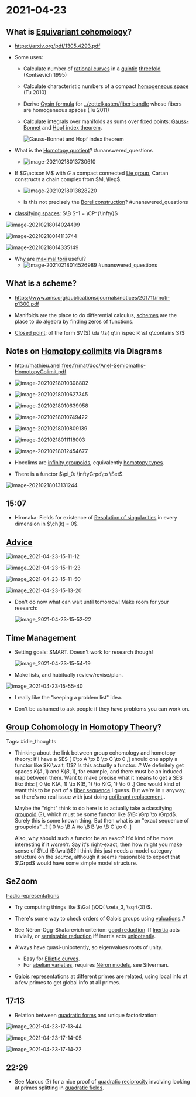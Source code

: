 # 2021-04-23

## What is [Equivariant cohomology](../zettelkasten/Equivariant%20cohomology.md)?

- <https://arxiv.org/pdf/1305.4293.pdf>

- Some uses:

  - Calculate number of [rational curves](rational%20curve) in a [quintic](quintic) [threefold](threefold) (Kontsevich 1995)

  - Calculate characteristic numbers of a compact [homogeneous space](homogeneous%20space) (Tu 2010)

  - Derive [Gysin formula](Gysin%20formula) for [../zettelkasten/fiber bundle](../zettelkasten/fiber%20bundle.md) whose fibers are homogeneous spaces (Tu 2011)

  - Calculate integrals over manifolds as sums over fixed points: [Gauss-Bonnet](Gauss-Bonnet) and [Hopf index theorem](Hopf%20index%20theorem).

    ![Gauss-Bonnet and Hopf index theorem](figures/image-20210218021511916.png)

- What is the [Homotopy quotient](Homotopy%20quotient)?
	#unanswered_questions 
  
  - ![image-20210218013730610](figures/image-20210218013730610.png)

- If $G\actson M$ with $G$ a compact connected [Lie group](Lie%20group), Cartan constructs a chain complex from $M, \lieg$.

  - ![image-20210218013828220](figures/image-20210218013828220.png)

  - Is this not precisely the [Borel construction](Borel%20construction)?
	#unanswered_questions 

- [classifying spaces](classifying%20spaces): $\B S^1 = \CP^{\infty}$

![image-20210218014024499](figures/image-20210218014024499.png)

![image-20210218014113744](figures/image-20210218014113744.png)

![image-20210218014335149](figures/image-20210218014335149.png)

- Why are [maximal torii](maximal%20torii) useful?
  - ![image-20210218014526989](figures/image-20210218014526989.png)
	#unanswered_questions 

## What is a scheme?

- <https://www.ams.org/publications/journals/notices/201711/rnoti-p1300.pdf>

- Manifolds are the place to do differential calculus, [schemes](../zettelkasten/scheme.md) are the place to do algebra by finding zeros of functions.

- [Closed point](Closed%20point): of the form $V(S) \da \ts{ q\in \spec R \st q\contains S}$


## Notes on [Homotopy colimits](Homotopy%20colimit) via Diagrams

- <http://mathieu.anel.free.fr/mat/doc/Anel-Semiomaths-HomotopyColimit.pdf>

- ![image-20210218010308802](figures/image-20210218010308802.png)

- ![image-20210218010627345](figures/image-20210218010627345.png)

- ![image-20210218010639958](figures/image-20210218010639958.png)

- ![image-20210218010749422](figures/image-20210218010749422.png)

- ![image-20210218010809139](figures/image-20210218010809139.png)

- ![image-20210218011118003](figures/image-20210218011118003.png)

- ![image-20210218012454677](figures/image-20210218012454677.png)

- Hocolims are [infinity groupoids](infinity%20groupoids), equivalently [homotopy types](homotopy%20type).
- There is a functor $\pi_0: \inftyGrpd\to \Set$.

![image-20210218013131244](figures/image-20210218013131244.png)


## 15:07

- Hironaka: Fields for existence of [Resolution of singularities](Resolution%20of%20singularities) in every dimension in $\ch(k) = 0$.

## [Advice](Advice)

![image_2021-04-23-15-11-12](figures/image_2021-04-23-15-11-12.png)

![image_2021-04-23-15-11-23](figures/image_2021-04-23-15-11-23.png)

![image_2021-04-23-15-11-50](figures/image_2021-04-23-15-11-50.png)

![image_2021-04-23-15-13-20](figures/image_2021-04-23-15-13-20.png)

- Don't do now what can wait until tomorrow! 
	Make room for your research:

  ![image_2021-04-23-15-52-22](figures/image_2021-04-23-15-52-22.png)

## Time Management

- Setting goals: SMART.
  Doesn't work for research though!

  ![image_2021-04-23-15-54-19](figures/image_2021-04-23-15-54-19.png)

- Make lists, and habitually review/revise/plan.

 ![image_2021-04-23-15-55-40](figures/image_2021-04-23-15-55-40.png) 

- I really like the "keeping a problem list" idea.

- Don't be ashamed to ask people if they have problems you can work on.

## [Group Cohomology](Group%20Cohomology) in [Homotopy Theory](../zettelkasten/Subjects/homotopy%20theory.md)?

Tags: #idle_thoughts

- Thinking about the link between group cohomology and homotopy theory: if I have a SES 
\[
0\to A \to B \to C \to 0
,\]
  should one apply a functor like $K(\wait, 1)$?
  Is this actually a functor...?
  We definitely get spaces $K(A, 1)$ and $K(B, 1)$, for example, and there must be an induced map between them.
  Want to make precise what it means to get a SES like this:
  \[
  0 \to K(A, 1) \to K(B, 1) \to K(C, 1) \to 0
  .\]
  One would kind of want this to be part of a [fiber sequence](fiber%20sequence) I guess.
  But we're in $\Top$ anyway, so there's no real issue with just doing [cofibrant replacement](fibrant%20replacement),.

  Maybe the "right" think to do here is to actually take a classifying [groupoid](groupoid) (?), which must be some functor like $\B: \Grp \to \Grpd$.
  Surely this is some known thing.
  But then what is an "exact sequence of groupoids"...?
  \[
  0 \to \B A \to \B B \to \B C \to 0
  .\]

  Also, why should such a functor be an exact? 
  It'd kind of be more interesting if it *weren't*.
  Say it's right-exact, then how might you make sense of $\Ld \B(\wait)$?
  I think this just needs a model category structure on the *source*, although it seems reasonable to expect that $\Grpd$ would have some simple model structure.


## SeZoom

[l-adic representations](l-adic%20representations)

- Try computing things like $\Gal (\QQ( \zeta_3, \sqrt{3})$.

- There's some way to check orders of Galois groups using [valuations](valuation)..?

- See Néron-Ogg-Shafarevich criterion: [good reduction](good%20reduction) iff [Inertia](../zettelkasten/Inertia.md) acts trivially, or [semistable reduction](semistable%20reduction) iff inertia acts [unipotently](unipotently).

- Always have quasi-unipotently, so eigenvalues roots of unity.
	- Easy for [Elliptic curves](../zettelkasten/elliptic%20curve.md). 
	- For [abelian varieties](../zettelkasten/moduli%20stack%20of%20abelian%20varieties.md), requires [Néron models](Néron%20models), see Silverman.

- [Galois representations](Galois%20representations) at different primes are related, using local info at a few primes to get global info at all primes.



## 17:13

- Relation between [quadratic forms](quadratic%20form) and unique factorization:

![image_2021-04-23-17-13-44](figures/image_2021-04-23-17-13-44.png)

![image_2021-04-23-17-14-05](figures/image_2021-04-23-17-14-05.png)

![image_2021-04-23-17-14-22](figures/image_2021-04-23-17-14-22.png)


## 22:29

- See Marcus (?) for a nice proof of [quadratic reciprocity](quadratic%20reciprocity) involving looking at primes splitting in [quadratic fields](quadratic%20fields).
